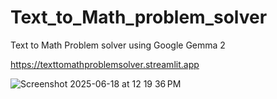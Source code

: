 # Text_to_Math_problem_solver
Text to Math Problem solver using Google Gemma 2


https://texttomathproblemsolver.streamlit.app


![Screenshot 2025-06-18 at 12 19 36 PM](https://github.com/user-attachments/assets/a29724dd-b299-4d42-9b08-688492cafd7c)
